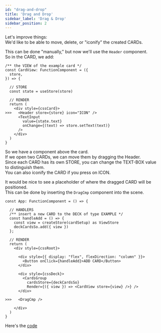 ```yaml
---
id: "drag-and-drop"
title: 'Drag and Drop'
sidebar_label: 'Drag & Drop'
sidebar_position: 2
---
```


Let's improve things:  
We'd like to be able to move, delete, or "iconify" the created CARDs.

This can be done "manually," but now we'll use the `Header` component.  
So in the CARD, we add:

```tsx title="App.tsx"
/** the VIEW of the example card */
const CardView: FunctionComponent = ({
  store,
}) => {

  // STORE
  const state = useStore(store)

  // RENDER
  return (
    <div style={cssCard}>
>>>   <Header store={store} icon="ICON" />
      <TextInput
        value={state.text}
        onChange={(text) => store.setText(text)}
      />
    </div>
  )
}
```

So we have a component above the card.  
If we open two CARDs, we can move them by dragging the Header.  
Since each CARD has its own STORE, you can change the TEXT-BOX value to distinguish them.  
You can also iconify the CARD if you press on ICON.  

It would be nice to see a placeholder of where the dragged CARD will be positioned.  
This can be done by inserting the `DragCmp` component into the scene.  
  
```tsx title="App.tsx"
const App: FunctionComponent = () => {

  // HANDLERS
  /** insert a new CARD to the DECK of type EXAMPLE */
  const handleAdd = () => {
    const view = createStore(cardSetup) as ViewStore
    deckCardsSo.add({ view })
  };

  // RENDER
  return (
    <div style={cssRoot}>

      <div style={{ display: "flex", flexDirection: "column" }}>
        <Button onClick={handleAdd}>ADD CARD</Button>
      </div>

      <div style={cssDeck}>
        <CardsGroup
          cardsStore={deckCardsSo}
          Render={({ view }) => <CardView store={view} />} />
      </div>

>>>   <DragCmp />

    </div>
  )
}
```

Here's the [code](https://codesandbox.io/p/sandbox/drag-drop-fjkddg?file=%2Fsrc%2FApp.tsx%3A14%2C1-41%2C2)
